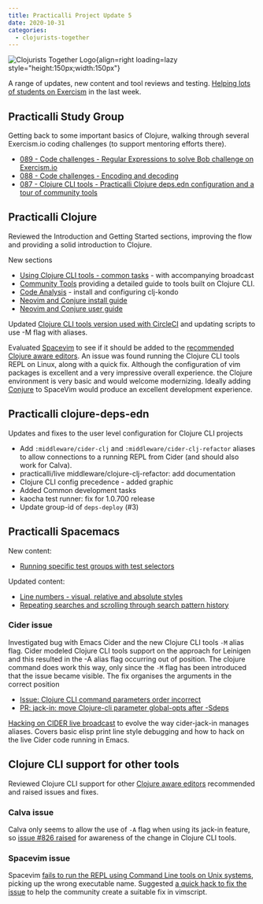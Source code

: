 ```yaml
---
title: Practicalli Project Update 5
date: 2020-10-31
categories:
  - clojurists-together
---
```


![Clojurists Together Logo](https://raw.githubusercontent.com/practicalli/graphic-design/live/buttons/practicalli-clojurists-together-button.svg){align=right loading=lazy style="height:150px;width:150px"}

A range of updates, new content and tool reviews and testing.  [Helping lots of students on Exercism](https://exercism.io/profiles/Practicalli) in the last week.

<!-- more -->

## Practicalli Study Group

Getting back to some important basics of Clojure, walking through several Exercism.io coding challenges (to support mentoring efforts there).

* [089 - Code challenges - Regular Expressions to solve Bob challenge on Exercism.io](https://youtu.be/QKBZYSITkRc)
* [088 - Code challenges - Encoding and decoding](https://youtu.be/91wrchRjdtg)
* [087 - Clojure CLI tools - Practicalli Clojure deps.edn configuration and a tour of community tools](https://youtu.be/u5VoFpsntXc)

## Practicalli Clojure
Reviewed the Introduction and Getting Started sections, improving the flow and providing a solid introduction to Clojure.

New sections
* [Using Clojure CLI tools - common tasks](http://practical.li/clojure/clojure-tools/using-clojure-tools.html) - with accompanying broadcast
* [Community Tools](https://practical.li/clojure/clojure-tools/install/community-tools.html) providing a detailed guide to tools built on Clojure CLI.
* [Code Analysis](https://practical.li/clojure/clojure-tools/install/code-analysis.html) - install and configuring clj-kondo
* [Neovim and Conjure install guide](https://practical.li/clojure/clojure-editors/editor-install-guides/neovim-conjure.html)
* [Neovim and Conjure user guide](https://practical.li/clojure/clojure-editors/editor-user-guides/neovim-conjure.html)

Updated [Clojure CLI tools version used with CircleCI](http://practical.li/clojure/testing/integration-testing/circle-ci/) and updating scripts to use -M flag with aliases.

Evaluated [Spacevim](https://spacevim.org/) to see if it should be added to the [recommended Clojure aware editors](https://practical.li/clojure/clojure-editors/).  An issue was found running the Clojure CLI tools REPL on Linux, along with a quick fix.  Although the configuration of vim packages is excellent and a very impressive overall experience. the Clojure environment is very basic and would welcome modernizing.  Ideally adding [Conjure](https://github.com/Olical/conjure) to SpaceVim would produce an excellent development experience.


## Practicalli clojure-deps-edn
Updates and fixes to the user level configuration for Clojure CLI projects

* Add `:middleware/cider-clj` and `:middleware/cider-clj-refactor` aliases to allow connections to a running REPL from Cider (and should also work for Calva).
* practicalli/live middleware/clojure-clj-refactor: add documentation
* Clojure CLI config precedence - added graphic
* Added Common development tasks
* kaocha test runner: fix for 1.0.700 release
* Update group-id of `deps-deploy` (#3)


## Practicalli Spacemacs
New content:
* [Running specific test groups with test selectors](https://practical.li/spacemacs/testing/unit-testing/running-tests/#using-test-selectors-to-run-specific-tests)

Updated content:
* [Line numbers - visual, relative and absolute styles](https://practical.li/spacemacs/install-spacemacs/line-numbers.html)
* [Repeating searches and scrolling through search pattern history](https://practical.li/spacemacs/spacemacs-basics/working-with-projects/searching-projects.html)

### Cider issue
Investigated bug with Emacs Cider and the new Clojure CLI tools `-M` alias flag.  Cider modeled Clojure CLI tools support on the approach for Leinigen and this resulted in the -A alias flag occurring out of position.  The clojure command does work this way, only since the `-M` flag has been introduced that the issue became visible.  The fix organises the arguments in the correct position
* [Issue: Clojure CLI command parameters order incorrect](https://github.com/clojure-emacs/cider/issues/2916)
* [PR: jack-in: move Clojure-cli parameter global-opts after -Sdeps](https://github.com/clojure-emacs/cider/issues/2917)

[Hacking on CIDER live broadcast](https://youtu.be/XuquYgOSOnc) to evolve the way cider-jack-in manages aliases. Covers basic elisp print line style debugging and how to hack on the live Cider code running in Emacs.

## Clojure CLI support for other tools
Reviewed Clojure CLI support for other [Clojure aware editors](https://practical.li/clojure/clojure-editors/) recommended and raised issues and fixes.

### Calva issue
Calva only seems to allow the use of `-A` flag when using its jack-in feature, so [issue #826 raised](https://github.com/BetterThanTomorrow/calva/issues/826) for awareness of the change in Clojure CLI tools.

### Spacevim issue
Spacevim [fails to run the REPL using Command Line tools on Unix systems](https://github.com/SpaceVim/SpaceVim/issues/3931), picking up the wrong executable name.  Suggested [a quick hack to fix the issue](https://github.com/SpaceVim/SpaceVim/issues/3931#issuecomment-720140933) to help the community create a suitable fix in vimscript.
